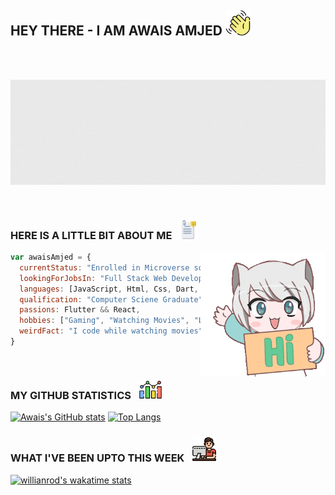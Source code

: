 ## HEY THERE - I AM AWAIS AMJED <img src="./waving-hand.png" height="40" align="justify"/>
<br><br>
<p align="center">
  <img src="404.gif"/>
</p>
<br>

### HERE IS A LITTLE BIT ABOUT ME &nbsp; <img src="./information.png" height="30" align="justify"/>

<img src="./hi.gif" width="200" align="right"/>

```js
var awaisAmjed = {
  currentStatus: "Enrolled in Microverse soon to be a Full Stack Web Developer",
  lookingForJobsIn: "Full Stack Web Development" || "Front-End Development with Flutter",
  languages: [JavaScript, Html, Css, Dart, Python, Java],
  qualification: "Computer Sciene Graduate",
  passions: Flutter && React,
  hobbies: ["Gaming", "Watching Movies", "Listening to Music"],
  weirdFact: "I code while watching movies",
}
```
<br>

### MY GITHUB STATISTICS &nbsp; <img src="./statistics.png" height="30" align="justify"/>

[![Awais's GitHub stats](https://github-readme-stats.vercel.app/api?username=awais-amjed&count_private=true&hide_title=true&show_icons=true&hide_border=true&theme=nightowl&bg_color=161B22)](https://github.com/anuraghazra/github-readme-stats)
[![Top Langs](https://github-readme-stats.vercel.app/api/top-langs/?username=awais-amjed&card_width=250&langs_count=6&hide_border=true&layout=compact&theme=nightowl&bg_color=161B22)](https://github.com/anuraghazra/github-readme-stats)

### WHAT I'VE BEEN UPTO THIS WEEK &nbsp; <img src="./computer.png" height="40" align="justify"/>

[![willianrod's wakatime stats](https://github-readme-stats.vercel.app/api/wakatime?username=awais_amjed&hide_border=true&hide_border=true&theme=nightowl&bg_color=161B22)](https://github.com/anuraghazra/github-readme-stats)




